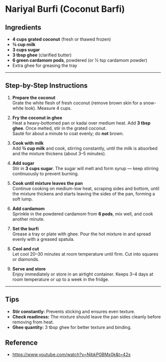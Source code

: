 # Nariyal Burfi (Coconut Barfi)

## Ingredients

* **4 cups grated coconut** (fresh or thawed frozen)
* **¾ cup milk**
* **3 cups sugar**
* **3 tbsp ghee** (clarified butter)
* **6 green cardamom pods**, powdered (or ½ tsp cardamom powder)
* Extra ghee for greasing the tray

---

## Step-by-Step Instructions

1. **Prepare the coconut**  
   Grate the white flesh of fresh coconut (remove brown skin for a snow-white look). Measure 4 cups.

2. **Fry the coconut in ghee**  
   Heat a heavy-bottomed pan or kadai over medium heat. Add **3 tbsp ghee**. Once melted, stir in the grated coconut.  
   Sauté for about a minute to coat evenly; do **not** brown.

3. **Cook with milk**  
   Add **¾ cup milk** and cook, stirring constantly, until the milk is absorbed and the mixture thickens (about 3–5
   minutes).

4. **Add sugar**  
   Stir in **3 cups sugar**. The sugar will melt and form syrup — keep stirring continuously to prevent burning.

5. **Cook until mixture leaves the pan**  
   Continue cooking on medium-low heat, scraping sides and bottom, until the mixture thickens and starts leaving the
   sides of the pan, forming a soft lump.

6. **Add cardamom**  
   Sprinkle in the powdered cardamom from **6 pods**, mix well, and cook another minute.

7. **Set the burfi**  
   Grease a tray or plate with ghee. Pour the hot mixture in and spread evenly with a greased spatula.

8. **Cool and cut**  
   Let cool 20–30 minutes at room temperature until firm. Cut into squares or diamonds.

9. **Serve and store**  
   Enjoy immediately or store in an airtight container. Keeps 3–4 days at room temperature or up to a week in the
   fridge.

---

## Tips

* **Stir constantly:** Prevents sticking and ensures even texture.
* **Check readiness:** The mixture should leave the pan sides cleanly before removing from heat.
* **Ghee quantity:**  3 tbsp ghee for better texture and binding.

## Reference
- https://www.youtube.com/watch?v=NjbkP0BMx0k&t=42s